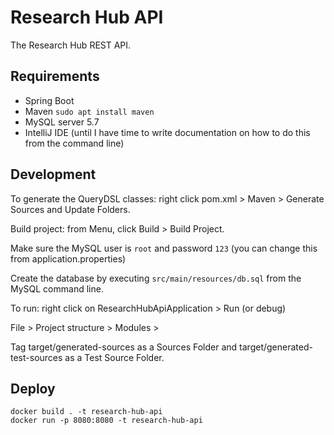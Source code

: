 # Research Hub API

The Research Hub REST API.
 
## Requirements

* Spring Boot
* Maven `sudo apt install maven`
* MySQL server 5.7
* IntelliJ IDE (until I have time to write documentation on how to do this from the command line)

## Development
To generate the QueryDSL classes: right click pom.xml > Maven > Generate Sources and Update Folders.

Build project: from Menu, click Build > Build Project.

Make sure the MySQL user is `root` and password `123` (you can change this from application.properties)

Create the database by executing `src/main/resources/db.sql` from the MySQL command line.

To run: right click on ResearchHubApiApplication > Run (or debug)


File > Project structure > Modules > 

Tag target/generated-sources as a Sources Folder and target/generated-test-sources as a Test Source Folder.

## Deploy

```
docker build . -t research-hub-api
docker run -p 8080:8080 -t research-hub-api
```